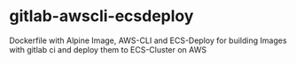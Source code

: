 # gitlab-awscli-ecsdeploy
Dockerfile with Alpine Image, AWS-CLI and ECS-Deploy for building Images with gitlab ci and deploy them to ECS-Cluster on AWS
